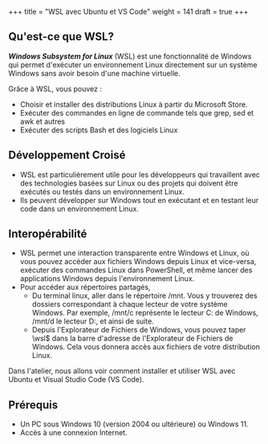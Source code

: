 +++
title = "WSL avec Ubuntu et VS Code"
weight = 141
draft = true
+++

## Qu'est-ce que WSL?

***Windows Subsystem for Linux*** (WSL) est une fonctionnalité de Windows qui permet d'exécuter un environnement Linux directement sur un système Windows sans avoir besoin d'une machine virtuelle. 

Grâce à WSL, vous pouvez :
- Choisir et installer des distributions Linux à partir du Microsoft Store.
- Exécuter des commandes en ligne de commande tels que grep, sed et awk et autres 
- Exécuter des scripts Bash et des logiciels Linux

## Développement Croisé

- WSL est particulièrement utile pour les développeurs qui travaillent avec des technologies basées sur Linux ou des projets qui doivent être exécutés ou testés dans un environnement Linux. 
- Ils peuvent développer sur Windows tout en exécutant et en testant leur code dans un environnement Linux.

## Interopérabilité

- WSL permet une interaction transparente entre Windows et Linux, où vous pouvez accéder aux fichiers Windows depuis Linux et vice-versa, exécuter des commandes Linux dans PowerShell, et même lancer des applications Windows depuis l'environnement Linux.
- Pour accéder aux répertoires partagés, 
  - Du terminal linux, aller dans le répertoire /mnt. Vous y trouverez des dossiers correspondant à chaque lecteur de votre système Windows. Par exemple, /mnt/c représente le lecteur C: de Windows, /mnt/d le lecteur D:, et ainsi de suite.
  - Depuis l'Explorateur de Fichiers de Windows, vous pouvez taper \\wsl$ dans la barre d'adresse de l'Explorateur de Fichiers de Windows. Cela vous donnera accès aux fichiers de votre distribution Linux.

Dans l'atelier, nous allons voir comment installer et utiliser WSL avec Ubuntu et Visual Studio Code (VS Code).

## Prérequis

- Un PC sous Windows 10 (version 2004 ou ultérieure) ou Windows 11.
- Accès à une connexion Internet.


<!--
---

## 1. Activation de WSL

1. **Activer les fonctionnalités Windows :**
   - Ouvrez "Panneau de configuration" > "Programmes" > "Activer ou désactiver des fonctionnalités Windows".
   - Cochez les cases suivantes :
     - **Sous-système Windows pour Linux**
     - **Plateforme de machine virtuelle**
   - Cliquez sur "OK" et redémarrez votre PC.

2. **Installer WSL 2 :**
   - Ouvrez PowerShell en mode administrateur.
   - Exécutez la commande suivante pour définir WSL 2 comme version par défaut :
     ```
     wsl --set-default-version 2
     ```
---

## 2. Installation d'Ubuntu sur WSL

1. **Installer Ubuntu :**
   - Ouvrez le Microsoft Store.
   - Recherchez "Ubuntu" et choisissez une version (par ex., "Ubuntu 22.04 LTS").
   - Cliquez sur "Installer".

2. **Configurer Ubuntu :**
   - Lancez l'application Ubuntu depuis le menu Démarrer.
   - Créez un utilisateur et un mot de passe lors du premier démarrage.

---
-->

